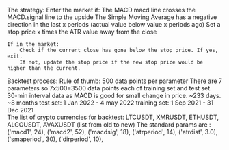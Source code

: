  The strategy: 
	Enter the market if:
		The MACD.macd line crosses the MACD.signal line to the upside
		The Simple Moving Average has a negative direction in the last x periods (actual value below value x periods ago)
		Set a stop price x times the ATR value away from the close

 	If in the market:
 		Check if the current close has gone below the stop price. If yes, exit.
		If not, update the stop price if the new stop price would be higher than the current.

Backtest process:
	Rule of thumb: 500 data points per parameter
	There are 7 parameters so 7x500=3500 data points each of training set and test set. 
	30-min interval data as MACD is good for small change in price. ~233 days. ~8 months
	test set: 1 Jan 2022 - 4 may 2022
	training set: 1 Sep 2021 - 31 Dec 2021  
	The list of crypto currencies for backtest: LTCUSDT, XMRUSDT, ETHUSDT, ALGOUSDT, AVAXUSDT (list from old to new)
	The standard params are :
        	('macd1', 24),
        	('macd2', 52),
        	('macdsig', 18),
        	('atrperiod', 14),
        	('atrdist', 3.0),
        	('smaperiod', 30),
        	('dirperiod', 10),
